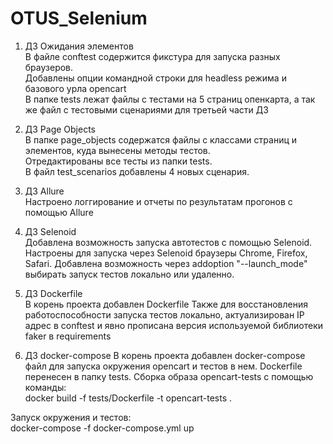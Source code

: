 # OTUS_Selenium

1) ДЗ Ожидания элементов  
В файле conftest содержится фикстура для запуска разных браузеров.   
Добавлены опции командной строки для headless режима и базового урла opencart  
В папке tests лежат файлы с тестами на 5 страниц опенкарта, а так же файл с тестовыми сценариями для третьей части ДЗ  

2) ДЗ Page Objects  
В папке page_objects содержатся файлы с классами страниц и элементов, куда вынесены методы тестов.  
Отредактированы все тесты из папки tests.  
В файл test_scenarios добавлены 4 новых сценария.

3) ДЗ Allure  
Настроено логгирование и отчеты по результатам прогонов с помощью Allure    

4) ДЗ Selenoid  
Добавлена возможность запуска автотестов с помощью Selenoid.  
Настроены для запуска через Selenoid браузеры Chrome, Firefox, Safari.
Добавлена возможность через addoption "--launch_mode" выбирать запуск тестов локально или удаленно.

5) ДЗ Dockerfile  
В корень проекта добавлен Dockerfile
Также для восстановления работоспособности запуска тестов локально, актуализирован IP адрес в conftest и явно прописана версия используемой библиотеки faker в requirements

6) ДЗ docker-compose
В корень проекта добавлен docker-compose файл для запуска окружения opencart и тестов в нем. Dockerfile перенесен в папку tests.
Сборка образа opencart-tests с помощью команды:  
docker build -f tests/Dockerfile -t opencart-tests .  
  
Запуск окружения и тестов:  
docker-compose -f docker-compose.yml up  
